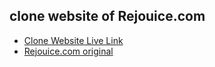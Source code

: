 ## clone website of Rejouice.com

 - [Clone Website Live Link](https://rejouice-clone.onrender.com/)
 - [Rejouice.com original](https://rejouice.com/)

